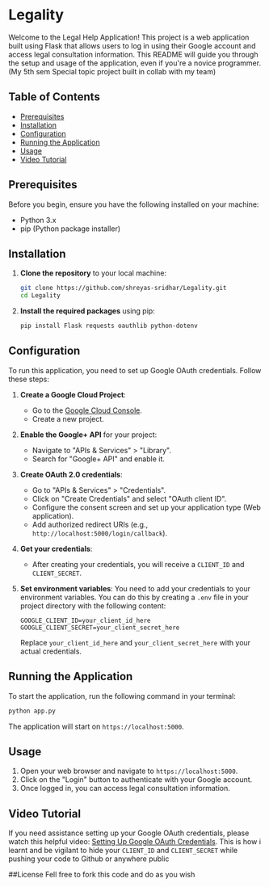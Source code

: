 # Legality
Welcome to the Legal Help Application! This project is a web application built using Flask that allows users to log in using their Google account and access legal consultation information. This README will guide you through the setup and usage of the application, even if you're a novice programmer. (My 5th sem Special topic project built in collab with my team)

## Table of Contents
- [Prerequisites](#prerequisites)
- [Installation](#installation)
- [Configuration](#configuration)
- [Running the Application](#running-the-application)
- [Usage](#usage)
- [Video Tutorial](#video-tutorial)

## Prerequisites
Before you begin, ensure you have the following installed on your machine:
- Python 3.x
- pip (Python package installer)

## Installation
1. **Clone the repository** to your local machine:
   ```bash
   git clone https://github.com/shreyas-sridhar/Legality.git
   cd Legality
   ```

2. **Install the required packages** using pip:
   ```bash
   pip install Flask requests oauthlib python-dotenv
   ```

## Configuration
To run this application, you need to set up Google OAuth credentials. Follow these steps:

1. **Create a Google Cloud Project**:
   - Go to the [Google Cloud Console](https://console.cloud.google.com/).
   - Create a new project.

2. **Enable the Google+ API** for your project:
   - Navigate to "APIs & Services" > "Library".
   - Search for "Google+ API" and enable it.

3. **Create OAuth 2.0 credentials**:
   - Go to "APIs & Services" > "Credentials".
   - Click on "Create Credentials" and select "OAuth client ID".
   - Configure the consent screen and set up your application type (Web application).
   - Add authorized redirect URIs (e.g., `http://localhost:5000/login/callback`).

4. **Get your credentials**:
   - After creating your credentials, you will receive a `CLIENT_ID` and `CLIENT_SECRET`.

5. **Set environment variables**:
   You need to add your credentials to your environment variables. You can do this by creating a `.env` file in your project directory with the following content:
   ```plaintext
   GOOGLE_CLIENT_ID=your_client_id_here
   GOOGLE_CLIENT_SECRET=your_client_secret_here
   ```
   Replace `your_client_id_here` and `your_client_secret_here` with your actual credentials.

## Running the Application
To start the application, run the following command in your terminal:
```bash
python app.py
```
The application will start on `https://localhost:5000`.

## Usage
1. Open your web browser and navigate to `https://localhost:5000`.
2. Click on the "Login" button to authenticate with your Google account.
3. Once logged in, you can access legal consultation information.

## Video Tutorial
If you need assistance setting up your Google OAuth credentials, please watch this helpful video: [Setting Up Google OAuth Credentials](https://youtu.be/tgO_ADSvY1I?si=3BgENI3S0g6tjwjc).
This is how i learnt and be vigilant to hide your `CLIENT_ID` and `CLIENT_SECRET` while pushing your code to Github or anywhere public

##License 
Fell free to fork this code and do as you wish
